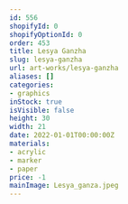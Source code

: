 ```yaml
---
id: 556
shopifyId: 0
shopifyOptionId: 0
order: 453
title: Lesya Ganzha
slug: lesya-ganzha
url: art-works/lesya-ganzha
aliases: []
categories:
- graphics
inStock: true
isVisible: false
height: 30
width: 21
date: 2022-01-01T00:00:00Z
materials:
- acrylic
- marker
- paper
price: -1
mainImage: Lesya_ganza.jpeg
---
```

